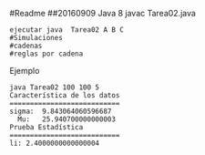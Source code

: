 #Readme
##20160909
Java 8
	javac Tarea02.java

	ejecutar java  Tarea02 A B C
	#Simulaciones 
	#cadenas 
	#reglas por cadena
	
Ejemplo
	
	java Tarea02 100 100 5
	Característica de los datos
	===========================
	sigma:	9.843064060596687
      Mu:	25.940700000000003
	Prueba Estadística
	===========================
	li:	2.4000000000000004
